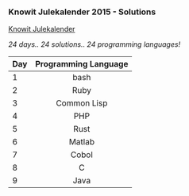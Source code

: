 ### Knowit Julekalender 2015 - Solutions
[Knowit Julekalender](https://julekalender.knowit.no)

_24 days.. 24 solutions.. 24 programming languages!_


| Day        | Programming Language |
| ------------- |:-------------:|
| 1     | bash          |
| 2     | Ruby          |
| 3     | Common Lisp   |
| 4     | PHP           |
| 5     | Rust          |
| 6     | Matlab        |
| 7     | Cobol         |
| 8     | C             |
| 9	| Java		|
